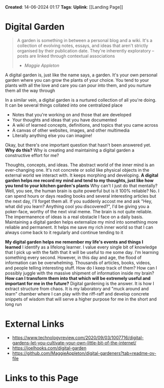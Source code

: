 **Created**: 14-06-2024 01:17
**Tags**: 
**Uplink**: [[Landing Page]]
# Digital Garden

> A garden is something in between a personal blog and a wiki. It's a collection of evolving notes, essays, and ideas that aren't strictly organised by their publication date. They're inherently exploratory – posts are linked through contextual associations
> - *Maggie Appleton*

A digital garden is, just like the name says, a garden. It's your own personal garden where you can grow the plants of your choice. You tend to your plants with all the love and care you can pour into them, and you nurture them all the way through

In a similar vein, a digital garden is a nurtured collection of all you're doing. It can be several things collated into one centralized place
- Notes that you're working on and those that are developed
- Your thoughts and ideas that you have documented 
- A wiki of learned concepts, definitions, and topics that you came across
- A canvas of other websites, images, and other multimedia
- Literally anything else you can imagine!

Okay, but there's one important question that hasn't been answered yet. **Why do this?** Why is creating and maintaining a digital garden a constructive effort for me? 

Thoughts, concepts, and ideas. The abstract world of the inner mind is an ever-changing one. It's not concrete or solid like physical objects in the external world we interact with. It keeps morphing and developing.
**A digital garden helps me record my mind and tend to my thoughts, just like how you tend to your kitchen garden's plants**
Why can't I just do that mentally? Well, you see, the human brain is quite powerful but is it 100% reliable? No. I can spend hours or days reading books and several interesting articles but the next day, I'll forget them all. If you suddenly accost me and ask "Hey, what did you learn? Anything cool you discovered?", I'd be giving you a poker-face, worthy of the next viral meme. The brain is not quite reliable. The impermanence of ideas is a real obstacle I face on a daily basis. Maintaining a digital garden helps externalize my mind into something more reliable and permanent. It helps me save my rich inner world so that I can always come back to it regularly and continue tending to it

**My digital garden helps me remember my life's events and things I learned**
I identify as a lifelong learner. I value every single bit of knowledge that I pick up with the faith that it will be useful to me some day. I'm learning something every second. However, in this day and age, the flood of information can be overwhelming. Thousands of articles, books, videos, and people telling interesting stuff. How do I keep track of them? How can I possibly juggle with the massive shipment of information inside my brain? **How can I transform them into that which will be extremely useful and important for me in the future?**
Digital gardening is the answer. It is how I extract structure from chaos. It is my laboratory and "muck around and learn" chamber where I can play with the riff-raff and develop concrete snippets of wisdom that will serve a higher purpose for me in the short and long run

# External Links
- https://www.technologyreview.com/2020/09/03/1007716/digital-gardens-let-you-cultivate-your-own-little-bit-of-the-internet/
- https://joelhooks.com/digital-garden
- https://github.com/MaggieAppleton/digital-gardeners?tab=readme-ov-file
# Links to this Page


